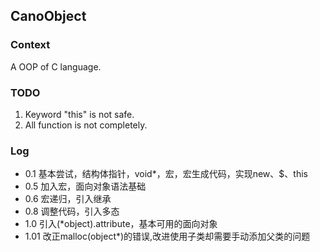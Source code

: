 CanoObject
---

### Context
A OOP of C language.

### TODO
1. Keyword "this" is not safe.
2. All function is not completely.

### Log
* 0.1 基本尝试，结构体指针，void*，宏，宏生成代码，实现new、$、this
* 0.5 加入宏，面向对象语法基础
* 0.6 宏递归，引入继承
* 0.8 调整代码，引入多态
* 1.0 引入(*object).attribute，基本可用的面向对象
* 1.01 改正malloc(object*)的错误,改进使用子类却需要手动添加父类的问题
